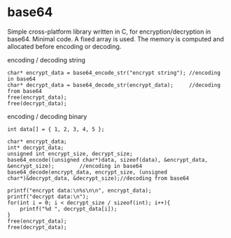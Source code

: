 # base64
Simple cross-platform library written in C, for encryption/decryption in base64.
Minimal code.
A fixed array is used. The memory is computed and allocated before encoding or decoding.

encoding / decoding string
```
char* encrypt_data = base64_encode_str("encrypt string"); //encoding in base64
char* decrypt_data = base64_decode_str(encrypt_data);     //decoding from base64
free(encrypt_data);
free(decrypt_data);
```

encoding / decoding binary
```
int data[] = { 1, 2, 3, 4, 5 };
    
char* encrypt_data;
int* decrypt_data;
unsigned int encrypt_size, decrypt_size;
base64_encode((unsigned char*)data, sizeof(data), &encrypt_data, &encrypt_size);        //encoding in base64
base64_decode(encrypt_data, encrypt_size, (unsigned char*)&decrypt_data, &decrypt_size);//decoding from base64

printf("encrypt data:\n%s\n\n", encrypt_data);
printf("decrypt data:\n");
for(int i = 0; i < decrypt_size / sizeof(int); i++){
    printf("%d ", decrypt_data[i]);
}
free(encrypt_data);
free(decrypt_data);
```
